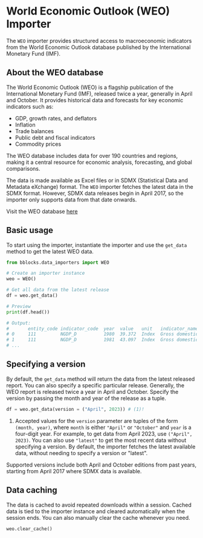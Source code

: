 # World Economic Outlook (WEO) Importer

The `WEO` importer provides structured access to macroeconomic indicators from the World Economic Outlook 
database published by the International Monetary Fund (IMF).

## About the WEO database

The World Economic Outlook (WEO) is a flagship publication of the International Monetary Fund (IMF), released twice 
a year, generally in April and October. It provides historical data and forecasts for key economic indicators such as:

- GDP, growth rates, and deflators 
- Inflation 
- Trade balances
- Public debt and fiscal indicators
- Commodity prices

The WEO database includes data for over 190 countries and regions, making it a central resource for economic analysis, 
forecasting, and global comparisons.

The data is made available as Excel files or in SDMX (Statistical Data and Metadata eXchange)
format. The `WEO` importer fetches the latest
data in the SDMX format. However, SDMX data releases begin in April 2017, so the importer only supports data from 
that date onwards.


Visit the WEO database [here](https://www.imf.org/en/Publications/WEO/weo-database)


## Basic usage

To start using the importer, instantiate the importer and use the `get_data` method to get the latest WEO data.

```python
from bblocks.data_importers import WEO

# Create an importer instance
weo = WEO()

# Get all data from the latest release
df = weo.get_data()

# Preview
print(df.head())

# Output:
#       entity_code indicator_code  year  value   unit   indicator_name                    entity_name  ...
# 0     111         NGDP_D          1980  39.372  Index  Gross domestic product, deflator  United States  ...
# 1     111         NGDP_D          1981  43.097  Index  Gross domestic product, deflator  United States  ...
# ...
```


## Specifying a version

By default, the `get_data` method will return the data from the latest released report. You can also specify a 
specific particular release. Generally, the WEO report is released twice a year in April and October. Specify the 
version by passing the month and year of the release as a tuple.

```python title="Get data from a specific release"
df = weo.get_data(version = ("April", 2023)) # (1)!
```

1.  Accepted values for the `version` parameter are tuples of the form `(month, year)`, where `month` is either 
    `"April"` or `"October"` and `year` is a four-digit year. For example, to get data from April 2023, use 
    `("April", 2023)`. You can also use `"latest"` to get the most recent data without specifying a version. By
    default, the importer fetches the latest available data, without needing to specify a version or "latest".



Supported versions include both April and October editions from past years, starting from April 2017 where SDMX 
data is available.


## Data caching

The data is cached to avoid repeated downloads within a session. Cached data is tied to the importer instance 
and cleared automatically when the session ends. You can also manually clear the cache whenever you need.

```python
weo.clear_cache()
```